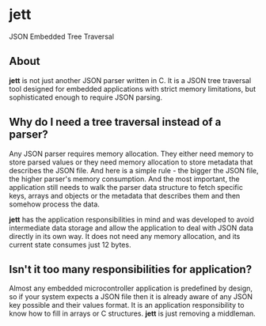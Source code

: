 # jett
JSON Embedded Tree Traversal

## About
**jett** is not just another JSON parser written in C. It is a JSON tree traversal tool designed for embedded applications with strict memory limitations, but sophisticated enough to require JSON parsing. 

## Why do I need a tree traversal instead of a parser?
Any JSON parser requires memory allocation. They either need memory to store parsed values or they need memory allocation to store metadata that describes the JSON file. And here is a simple rule - the bigger the JSON file, the higher parser's memory consumption. And the most important, the application still needs to walk the parser data structure to fetch specific keys, arrays and objects or the metadata that describes them and then somehow process the data.

**jett** has the application responsibilities in mind and was developed to avoid intermediate data storage and allow the application to deal with JSON data directly in its own way. It does not need any memory allocation, and its current state consumes just 12 bytes.

## Isn't it too many responsibilities for application?
Almost any embedded microcontroller application is predefined by design, so if your system expects a JSON file then it is already aware of any JSON key possible and their values format. It is an application responsibility to know how to fill in arrays or C structures. **jett** is just removing a middleman.

